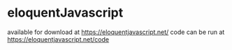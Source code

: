 # eloquentJavascript
available for download at https://eloquentjavascript.net/
code can be run at https://eloquentjavascript.net/code